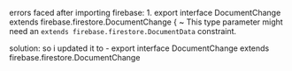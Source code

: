 errors faced after importing firebase:
1.
export interface DocumentChange<T> extends firebase.firestore.DocumentChange {
                                       ~
    This type parameter might need an `extends firebase.firestore.DocumentData` constraint.

solution: so i updated it to -
export interface DocumentChange<T> extends firebase.firestore.DocumentChange<T>
